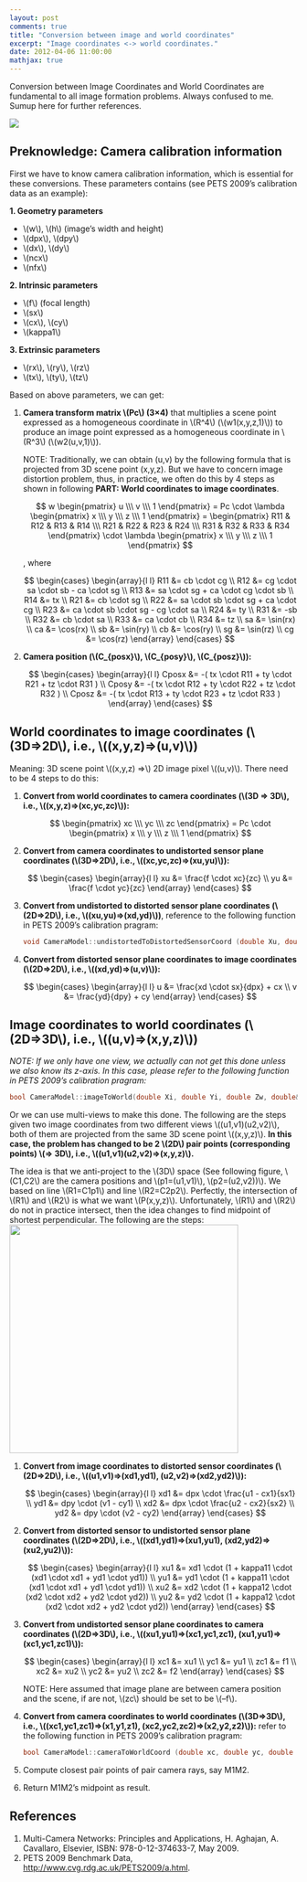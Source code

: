 ```yaml
---
layout: post
comments: true
title: "Conversion between image and world coordinates"
excerpt: "Image coordinates <-> world coordinates."
date: 2012-04-06 11:00:00
mathjax: true
---
```


Conversion between Image Coordinates and World Coordinates are fundamental to all image formation problems. Always confused to me. Sumup here for further references.

![](https://bytebucket.org/herohuyongtao/blog-files/raw/tip/images/image2.png)

<!-- add TOC here -->
<div id="genTocHere"></div>

## Preknowledge: Camera calibration information

First we have to know camera calibration information, which is essential for these conversions. These parameters contains (see PETS 2009’s calibration data as an example):

**1. Geometry parameters**
- \\(w\\), \\(h\\) (image’s width and height)
- \\(dpx\\), \\(dpy\\)
- \\(dx\\), \\(dy\\)
- \\(ncx\\)
- \\(nfx\\)

**2. Intrinsic parameters**
- \\(f\\) (focal length)
- \\(sx\\)
- \\(cx\\), \\(cy\\)
- \\(kappa1\\)

**3. Extrinsic parameters**
- \\(rx\\), \\(ry\\), \\(rz\\)
- \\(tx\\), \\(ty\\), \\(tz\\)

Based on above parameters, we can get:

1. **Camera transform matrix \\(Pc\\) (3×4)** that multiplies a scene point expressed as a homogeneous coordinate in \\(R^4\\) (\\(w1(x,y,z,1)\\)) to produce an image point expressed as a homogeneous coordinate in \\(R^3\\) (\\(w2(u,v,1)\\)).

	NOTE: Traditionally, we can obtain (u,v) by the following formula that is projected from 3D scene point (x,y,z). But we have to concern image distortion problem, thus, in practice, we often do this by 4 steps as shown in following **PART: World coordinates to image coordinates**.

	$$
		w \begin{pmatrix} u \\\ v \\\ 1 \end{pmatrix}
		= Pc \cdot \lambda \begin{pmatrix} x \\\ y \\\ z \\\ 1 \end{pmatrix}
		= \begin{pmatrix} R11 & R12 & R13 & R14 \\\  R21 & R22 & R23 & R24 \\\  R31 & R32 & R33 & R34 \end{pmatrix} \cdot \lambda \begin{pmatrix} x \\\ y \\\ z \\\ 1 \end{pmatrix}
	$$

	, where

	$$
		\begin{cases} \begin{array}{l l}
			R11 &= cb \cdot cg \\
			R12 &= cg \cdot sa \cdot sb - ca \cdot sg \\
			R13 &= sa \cdot sg + ca \cdot cg \cdot sb \\
			R14 &= tx \\
			R21 &= cb \cdot sg \\
			R22 &= sa \cdot sb \cdot sg + ca \cdot cg \\
			R23 &= ca \cdot sb \cdot sg - cg \cdot sa \\
			R24 &= ty \\
			R31 &= -sb \\
			R32 &= cb \cdot sa \\
			R33 &= ca \cdot cb \\
			R34 &= tz \\
			sa &= \sin(rx) \\
			ca &= \cos(rx) \\
			sb &= \sin(ry) \\
			cb &= \cos(ry) \\
			sg &= \sin(rz) \\
			cg &= \cos(rz)
		\end{array} \end{cases}
	$$

2. **Camera position (\\(C_{posx}\\), \\(C_{posy}\\), \\(C_{posz}\\)):**

	$$
		\begin{cases} \begin{array}{l l}
			Cposx &= -( tx \cdot R11 + ty \cdot R21 + tz \cdot R31 ) \\
			Cposy &= -( tx \cdot R12 + ty \cdot R22 + tz \cdot R32 ) \\
			Cposz &= -( tx \cdot R13 + ty \cdot R23 + tz \cdot R33 )
		\end{array} \end{cases}
	$$

## World coordinates to image coordinates (\\(3D=>2D\\), i.e., \\((x,y,z)=>(u,v)\\))

Meaning: 3D scene point \\((x,y,z) =>\\) 2D image pixel \\((u,v)\\). There need to be 4 steps to do this:

1. **Convert from world coordinates to camera coordinates (\\(3D => 3D\\), i.e., \\((x,y,z)=>(xc,yc,zc)\\)):**

	$$
		\begin{pmatrix} xc \\\ yc \\\ zc \end{pmatrix}
		= Pc \cdot \begin{pmatrix} x \\\ y \\\ z \\\ 1 \end{pmatrix}		
	$$

2. **Convert from camera coordinates to undistorted sensor plane coordinates (\\(3D=>2D\\), i.e., \\((xc,yc,zc)=>(xu,yu)\\)):**

	$$
		\begin{cases} \begin{array}{l l}
			xu &= \frac{f \cdot xc}{zc} \\
			yu &= \frac{f \cdot yc}{zc}
		\end{array} \end{cases}
	$$

3. **Convert from undistorted to distorted sensor plane coordinates (\\(2D=>2D\\), i.e., \\((xu,yu)=>(xd,yd)\\))**, reference to the following function in PETS 2009’s calibration pragram:

	```cpp
	void CameraModel::undistortedToDistortedSensorCoord (double Xu, double Yu, double& Xd, double& Yd)
	```
4. **Convert from distorted sensor plane coordinates to image coordinates (\\(2D=>2D\\), i.e., \\((xd,yd)=>(u,v)\\)):**

	$$
		\begin{cases} \begin{array}{l l}
			u &= \frac{xd \cdot sx}{dpx} + cx \\
			v &= \frac{yd}{dpy} + cy
		\end{array} \end{cases}
	$$

## Image coordinates to world coordinates (\\(2D=>3D\\), i.e., \\((u,v)=>(x,y,z)\\))

*NOTE: If we only have one view, we actually can not get this done unless we also know its z-axis. In this case, please refer to the following function in PETS 2009’s calibration pragram:*
```cpp
bool CameraModel::imageToWorld(double Xi, double Yi, double Zw, double& Xw, double& Yw)
```

Or we can use multi-views to make this done. The following are the steps given two image coordinates from two different views \\((u1,v1)(u2,v2)\\), both of them are projected from the same 3D scene point \\((x,y,z)\\). **In this case, the problem has changed to be 2 \\(2D\\) pair points (corresponding points) \\(=> 3D\\), i.e., \\((u1,v1)(u2,v2)=>(x,y,z)\\).**

The idea is that we anti-project to the \\(3D\\) space (See following figure, \\(C1,C2\\) are the camera positions and \\(p1=(u1,v1)\\), \\(p2=(u2,v2))\\). We based on line \\(R1=C1p1\\) and line \\(R2=C2p2\\). Perfectly, the intersection of \\(R1\\) and \\(R2\\) is what we want \\(P(x,y,z)\\). Unfortunately, \\(R1\\) and \\(R2\\) do not in practice intersect, then the idea changes to find midpoint of shortest perpendicular. The following are the steps:
<img src="https://bytebucket.org/herohuyongtao/blog-files/raw/tip/images/image55.png" style="width: 400px;"/>

1. **Convert from image coordinates to distorted sensor coordinates (\\(2D=>2D\\), i.e., \\((u1,v1)=>(xd1,yd1), (u2,v2)=>(xd2,yd2)\\)):**

	$$
		\begin{cases} \begin{array}{l l}
			xd1 &= dpx \cdot \frac{u1 - cx1}{sx1} \\
			yd1 &= dpy \cdot (v1 - cy1) \\
			xd2 &= dpx \cdot \frac{u2 - cx2}{sx2} \\
			yd2 &= dpy \cdot (v2 - cy2)
		\end{array} \end{cases}
	$$

2. **Convert from distorted sensor to undistorted sensor plane coordinates (\\(2D=>2D\\), i.e., \\((xd1,yd1)=>(xu1,yu1), (xd2,yd2)=>(xu2,yu2)\\)):**

	$$
		\begin{cases} \begin{array}{l l}
			xu1 &= xd1 \cdot (1 + kappa11 \cdot (xd1 \cdot xd1 + yd1 \cdot yd1)) \\
			yu1 &= yd1 \cdot (1 + kappa11 \cdot (xd1 \cdot xd1 + yd1 \cdot yd1)) \\
			xu2 &= xd2 \cdot (1 + kappa12 \cdot (xd2 \cdot xd2 + yd2 \cdot yd2)) \\
			yu2 &= yd2 \cdot (1 + kappa12 \cdot (xd2 \cdot xd2 + yd2 \cdot yd2))
		\end{array} \end{cases}
	$$

3. **Convert from undistorted sensor plane coordinates to camera coordinates (\\(2D=>3D\\), i.e., \\((xu1,yu1)=>(xc1,yc1,zc1), (xu1,yu1)=>(xc1,yc1,zc1)\\)):**

	$$
		\begin{cases} \begin{array}{l l}
			xc1 &= xu1 \\
			yc1 &= yu1 \\
			zc1 &= f1 \\
			xc2 &= xu2 \\
			yc2 &= yu2 \\
			zc2 &= f2
		\end{array} \end{cases}
	$$

	NOTE: Here assumed that image plane are between camera position and the scene, if are not, \\(zc\\) should be set to be \\(–f\\).
4. **Convert from camera coordinates to world coordinates (\\(3D=>3D\\), i.e., \\((xc1,yc1,zc1)=>(x1,y1,z1), (xc2,yc2,zc2)=>(x2,y2,z2)\\)):** refer to the following function in PETS 2009’s calibration pragram:

	```cpp
	bool CameraModel::cameraToWorldCoord (double xc, double yc, double zc, double& xw, double& yw, double& zw)
	```
5. Compute closest pair points of pair camera rays, say M1M2.
6. Return M1M2’s midpoint as result.

## References
1. Multi-Camera Networks: Principles and Applications, H. Aghajan, A. Cavallaro, Elsevier, ISBN: 978-0-12-374633-7, May 2009.
2. PETS 2009 Benchmark Data, http://www.cvg.rdg.ac.uk/PETS2009/a.html.
